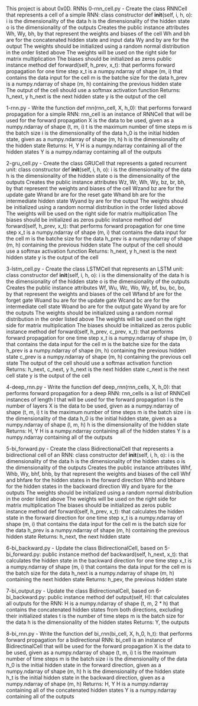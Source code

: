 This project is about 0x0D. RNNs
0-rnn_cell.py - Create the class RNNCell that represents a cell of a simple RNN:
class constructor def __init__(self, i, h, o):
i is the dimensionality of the data
h is the dimensionality of the hidden state
o is the dimensionality of the outputs
Creates the public instance attributes Wh, Wy, bh, by that represent the weights and biases of the cell
Wh and bh are for the concatenated hidden state and input data
Wy and by are for the output
The weights should be initialized using a random normal distribution in the order listed above
The weights will be used on the right side for matrix multiplication
The biases should be initialized as zeros
public instance method def forward(self, h_prev, x_t): that performs forward propagation for one time step
x_t is a numpy.ndarray of shape (m, i) that contains the data input for the cell
m is the batche size for the data
h_prev is a numpy.ndarray of shape (m, h) containing the previous hidden state
The output of the cell should use a softmax activation function
Returns: h_next, y
h_next is the next hidden state
y is the output of the cell

1-rnn.py - Write the function def rnn(rnn_cell, X, h_0): that performs forward propagation for a simple RNN:
rnn_cell is an instance of RNNCell that will be used for the forward propagation
X is the data to be used, given as a numpy.ndarray of shape (t, m, i)
t is the maximum number of time steps
m is the batch size
i is the dimensionality of the data
h_0 is the initial hidden state, given as a numpy.ndarray of shape (m, h)
h is the dimensionality of the hidden state
Returns: H, Y
H is a numpy.ndarray containing all of the hidden states
Y is a numpy.ndarray containing all of the outputs

2-gru_cell.py - Create the class GRUCell that represents a gated recurrent unit:
class constructor def __init__(self, i, h, o):
i is the dimensionality of the data
h is the dimensionality of the hidden state
o is the dimensionality of the outputs
Creates the public instance attributes Wz, Wr, Wh, Wy, bz, br, bh, by that represent the weights and biases of the cell
Wzand bz are for the update gate
Wrand br are for the reset gate
Whand bh are for the intermediate hidden state
Wyand by are for the output
The weights should be initialized using a random normal distribution in the order listed above
The weights will be used on the right side for matrix multiplication
The biases should be initialized as zeros
public instance method def forward(self, h_prev, x_t): that performs forward propagation for one time step
x_t is a numpy.ndarray of shape (m, i) that contains the data input for the cell
m is the batche size for the data
h_prev is a numpy.ndarray of shape (m, h) containing the previous hidden state
The output of the cell should use a softmax activation function
Returns: h_next, y
h_next is the next hidden state
y is the output of the cell

3-lstm_cell.py - Create the class LSTMCell that represents an LSTM unit:
class constructor def __init__(self, i, h, o):
i is the dimensionality of the data
h is the dimensionality of the hidden state
o is the dimensionality of the outputs
Creates the public instance attributes Wf, Wu, Wc, Wo, Wy, bf, bu, bc, bo, by that represent the weights and biases of the cell
Wfand bf are for the forget gate
Wuand bu are for the update gate
Wcand bc are for the intermediate cell state
Woand bo are for the output gate
Wyand by are for the outputs
The weights should be initialized using a random normal distribution in the order listed above
The weights will be used on the right side for matrix multiplication
The biases should be initialized as zeros
public instance method def forward(self, h_prev, c_prev, x_t): that performs forward propagation for one time step
x_t is a numpy.ndarray of shape (m, i) that contains the data input for the cell
m is the batche size for the data
h_prev is a numpy.ndarray of shape (m, h) containing the previous hidden state
c_prev is a numpy.ndarray of shape (m, h) containing the previous cell state
The output of the cell should use a softmax activation function
Returns: h_next, c_next, y
h_next is the next hidden state
c_next is the next cell state
y is the output of the cell

4-deep_rnn.py - Write the function def deep_rnn(rnn_cells, X, h_0): that performs forward propagation for a deep RNN:
rnn_cells is a list of RNNCell instances of length l that will be used for the forward propagation
l is the number of layers
X is the data to be used, given as a numpy.ndarray of shape (t, m, i)
t is the maximum number of time steps
m is the batch size
i is the dimensionality of the data
h_0 is the initial hidden state, given as a numpy.ndarray of shape (l, m, h)
h is the dimensionality of the hidden state
Returns: H, Y
H is a numpy.ndarray containing all of the hidden states
Y is a numpy.ndarray containing all of the outputs

5-bi_forward.py - Create the class BidirectionalCell that represents a bidirectional cell of an RNN:
class constructor def __init__(self, i, h, o):
i is the dimensionality of the data
h is the dimensionality of the hidden states
o is the dimensionality of the outputs
Creates the public instance attributes Whf, Whb, Wy, bhf, bhb, by that represent the weights and biases of the cell
Whf and bhfare for the hidden states in the forward direction
Whb and bhbare for the hidden states in the backward direction
Wy and byare for the outputs
The weights should be initialized using a random normal distribution in the order listed above
The weights will be used on the right side for matrix multiplication
The biases should be initialized as zeros
public instance method def forward(self, h_prev, x_t): that calculates the hidden state in the forward direction for one time step
x_t is a numpy.ndarray of shape (m, i) that contains the data input for the cell
m is the batch size for the data
h_prev is a numpy.ndarray of shape (m, h) containing the previous hidden state
Returns: h_next, the next hidden state

6-bi_backward.py - Update the class BidirectionalCell, based on 5-bi_forward.py:
public instance method def backward(self, h_next, x_t): that calculates the hidden state in the backward direction for one time step
x_t is a numpy.ndarray of shape (m, i) that contains the data input for the cell
m is the batch size for the data
h_next is a numpy.ndarray of shape (m, h) containing the next hidden state
Returns: h_pev, the previous hidden state

7-bi_output.py - Update the class BidirectionalCell, based on 6-bi_backward.py:
public instance method def output(self, H): that calculates all outputs for the RNN:
H is a numpy.ndarray of shape (t, m, 2 * h) that contains the concatenated hidden states from both directions, excluding their initialized states
t is the number of time steps
m is the batch size for the data
h is the dimensionality of the hidden states
Returns: Y, the outputs

8-bi_rnn.py - Write the function def bi_rnn(bi_cell, X, h_0, h_t): that performs forward propagation for a bidirectional RNN:
bi_cell is an instance of BidirectinalCell that will be used for the forward propagation
X is the data to be used, given as a numpy.ndarray of shape (t, m, i)
t is the maximum number of time steps
m is the batch size
i is the dimensionality of the data
h_0 is the initial hidden state in the forward direction, given as a numpy.ndarray of shape (m, h)
h is the dimensionality of the hidden state
h_t is the initial hidden state in the backward direction, given as a numpy.ndarray of shape (m, h)
Returns: H, Y
H is a numpy.ndarray containing all of the concatenated hidden states
Y is a numpy.ndarray containing all of the outputs
